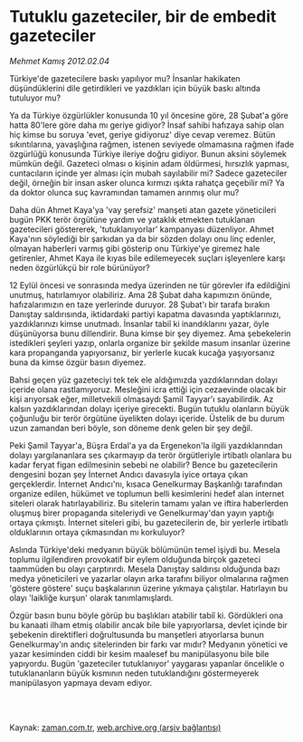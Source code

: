 # Tutuklu gazeteciler, bir de embedit gazeteciler

*Mehmet Kamış 2012.02.04*

<td class="columnist-detail">
<p>Türkiye'de gazetecilere baskı yapılıyor mu? İnsanlar hakikaten düşündüklerini dile getirdikleri ve yazdıkları için büyük baskı altında tutuluyor mu?</p>
<p>
<div id="haberMetinDiv">
<p> Ya da Türkiye özgürlükler konusunda 10 yıl öncesine göre, 28 Şubat'a göre hatta 80'lere göre daha mı geriye gidiyor? İnsaf sahibi hafızaya sahip olan hiç kimse bu soruya 'evet, geriye gidiyoruz' diye cevap veremez. Bütün sıkıntılarına, yavaşlığına rağmen, istenen seviyede olmamasına rağmen ifade özgürlüğü konusunda Türkiye ileriye doğru gidiyor. Bunun aksini söylemek mümkün değil. Gazeteci olması o kişinin adam öldürmesi, hırsızlık yapması, cuntacıların içinde yer alması için mubah sayılabilir mi? Sadece gazeteciler değil, örneğin bir insan asker olunca kırmızı ışıkta rahatça geçebilir mi? Ya da doktor olunca suç kavramından tamamen arınmış olur mu?
<p>Daha dün Ahmet Kaya'ya 'vay şerefsiz' manşeti atan gazete yöneticileri bugün PKK terör örgütüne yardım ve yataklık etmekten tutuklanan gazetecileri göstererek, 'tutuklanıyorlar' kampanyası düzenliyor. Ahmet Kaya'nın söylediği bir şarkıdan ya da bir sözden dolayı onu linç edenler, olmayan haberleri varmış gibi gösterip onu Türkiye'ye giremez hale getirenler, Ahmet Kaya ile kıyas bile edilemeyecek suçları işleyenlere karşı neden özgürlükçü bir role bürünüyor?
<p>12 Eylül öncesi ve sonrasında medya üzerinden ne tür görevler ifa edildiğini unutmuş, hatırlamıyor olabiliriz. Ama 28 Şubat daha kapımızın önünde, hafızalarımızın en taze yerlerinde duruyor. 28 Şubat'ı bir tarafa bırakın Danıştay saldırısında, iktidardaki partiyi kapatma davasında yaptıklarınızı, yazdıklarınızı kimse unutmadı. İnsanlar tabiî ki inandıklarını yazar, öyle düşünüyorsa bunu dillendirir. Buna kimse bir şey diyemez. Ama şebekelerin istedikleri şeyleri yazıp, onlarla organize bir şekilde masum insanlar üzerine kara propanganda yapıyorsanız, bir yerlerle kucak kucağa yaşıyorsanız buna da kimse özgür basın diyemez.
<p>Bahsi geçen yüz gazeteciyi tek tek ele aldığımızda yazdıklarından dolayı içeride olana rastlamıyoruz. Mesleğini icra ettiği için cezaevinde olacak bir kişi arıyorsak eğer, milletvekili olmasaydı Şamil Tayyar'ı sayabilirdik. Az kalsın yazdıklarından dolayı içeriye girecekti. Bugün tutuklu olanların büyük çoğunluğu bir terör örgütüne üyelikten dolayı içeride. Üstelik de bu durum uzun zamandan beri böyle, son döneme denk gelen bir şey değil.
<p>Peki Şamil Tayyar'a, Büşra Erdal'a ya da Ergenekon'la ilgili yazdıklarından dolayı yargılananlara ses çıkarmayıp da terör örgütleriyle irtibatlı olanlara bu kadar feryat figan edilmesinin sebebi ne olabilir? Bence bu gazetecilerin dengesini bozan şey İnternet Andıcı davasıyla iyice ortaya çıkan gerçeklerdir. İnternet Andıcı'nı, kısaca Genelkurmay Başkanlığı tarafından organize edilen, hükümet ve toplumun belli kesimlerini hedef alan internet siteleri olarak hatırlayabiliriz. Bu sitelerin tamamı yalan ve iftira haberlerden oluşmuş birer propaganda siteleriydi ve Genelkurmay'dan yayın yaptığı ortaya çıkmıştı. İnternet siteleri gibi, bu gazetecilerin de, bir yerlerle irtibatlı olduklarının ortaya çıkmasından mı korkuluyor?
<p>Aslında Türkiye'deki medyanın büyük bölümünün temel işiydi bu. Mesela toplumu ilgilendiren provokatif bir eylem olduğunda birçok gazeteci taammüden bu olayı çarptırırdı. Mesela Danıştay saldırısı olduğunda bazı medya yöneticileri ve yazarlar olayın arka tarafını biliyor olmalarına rağmen 'göstere göstere' suçu başkalarının üzerine yıkmaya çalıştılar. Hatırlayın bu olayı 'laikliğe kurşun' olarak tanımlamışlardı.
<p>Özgür basın bunu böyle görüp bu başlıkları atabilir tabiî ki. Gördükleri ona bu kanaati ilham etmiş olabilir ancak bile bile yapıyorlarsa, devlet içinde bir şebekenin direktifleri doğrultusunda bu manşetleri atıyorlarsa bunun Genelkurmay'ın andıç sitelerinden bir farkı var mıdır? Medyanın yönetici ve yazar kesiminden ciddi bir kesim maalesef bu manipülasyonu bile bile yapıyordu. Bugün 'gazeteciler tutuklanıyor' yaygarası yapanlar öncelikle o tutuklananların büyük kısmının neden tutuklandığını göstermeyerek manipülasyon yapmaya devam ediyor. </p></p></p></p></p></p></p></div>
</p>


<p><br>
		 </br></p></td>

Kaynak: [zaman.com.tr](http://zaman.com.tr/yazar.do?yazino=1239958), [web.archive.org (arşiv bağlantısı)](http://web.archive.org/web/20120208113825/http://www.zaman.com.tr:80/yazar.do?yazino=1239958)
